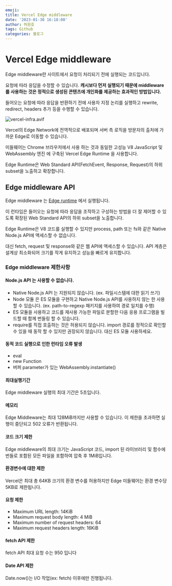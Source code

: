 ```yaml
---
emoji:
title: Vercel Edge middleware
date: '2023-01-30 16:18:00'
author: 허원호
tags: Github
categories: 블로그
---
```


# Vercel Edge middleware

Edge middleware란 사이트에서 요청이 처리되기 전에 실행되는 코드입니다.

요청에 따라 응답을 수정할 수 있습니다. **캐시보다 먼저 실행되기 때문에 middleware를 사용하는 것은 정적으로 생성된 콘텐츠에 개인화를 제공하는 효과적인 방법입니다.**

들어오는 요청에 따라 응답을 반환하기 전에 사용자 지정 논리를 실행하고 rewrite, redirect, headers 추가 등을 수행할 수 있습니다.

![vercel-infra.avif](edge-middleware-light.avif)

Vercel의 Edge Network에 전역적으로 배포되며 서버 측 로직을 방문자의 출처에 가까운 Edge로 이동할 수 있습니다.

미들웨어는 Chrome 브라우저에서 사용 하는 것과 동일한 고성능 V8 JavaScript 및 WebAssembly 엔진 에 구축된 Vercel Edge Runtime 을 사용합니다.

Edge Runtime은 Web Standard API(FetchEvent, Response, Request)의 하위 subset을 노출하고 확장합니다.

## Edge middleware API

Edge middleware 는 [Edge runtime](https://vercel.com/docs/concepts/functions/edge-functions/edge-functions-api) 에서 실행됩니다.

이 런타임은 들어오는 요청에 따라 응답을 조작하고 구성하는 방법을 더 잘 제어할 수 있도록 확장된 Web Standard API의 하위 subset을 노출합니다.

Edge Runtime은 V8 코드를 실행할 수 있지만 process, path 또는 fs와 같은 Native Node.js API에 액세스할 수 없습니다.

대신 fetch, request 및 response와 같은 웹 API에 액세스할 수 있습니다. API 계층은 설계상 최소화되어 크기를 작게 유지하고 성능을 빠르게 유지합니다.

### Edge middleware 제한사항

#### Node.js API 는 사용할 수 없습니다.

- Native Node.js API 는 지원되지 않습니다. (ex. 파일시스템에 대한 읽기 쓰기)
- Node 모듈 은 ES 모듈을 구현하고 Native Node.js API를 사용하지 않는 한 사용할 수 있습니다. (ex. path-to-regexp 패키지를 사용하여 경로 일치를 수행)
- ES 모듈을 사용하고 코드를 재사용 가능한 파일로 분할한 다음 응용 프로그램을 빌드할 때 함께 번들링 할 수 있습니다.
- require를 직접 호출하는 것은 허용되지 않습니다. import 경로를 정적으로 확인할 수 있을 때 동작 할 수 있지만 권장되지 않습니다. 대신 ES 모듈 사용하세요.

#### 동적 코드 실행으로 인한 런타임 오류 발생

- eval
- new Function
- 버퍼 parameter가 있는 WebAssembly.instantiate()

#### 최대실행기간

Edge middleware 실행의 최대 기간은 5초입니다.

#### 메모리

Edge Middleware는 최대 128MiB까지만 사용할 수 있습니다. 이 제한을 초과하면 실행이 중단되고 502 오류가 반환됩니다.

#### 코드 크기 제한

Edge middleware의 최대 크기는 JavaScript 코드, import 된 라이브러리 및 함수에 번들로 포함된 모든 파일을 포함하여 압축 후 1MiB입니다.

#### 환경변수에 대한 제한

Vercel은 최대 총 64KB 크기의 환경 변수를 허용하지만 Edge 미들웨어는 환경 변수당 5KB로 제한됩니다.

#### 요청 제한

- Maximum URL length: 14KiB
- Maximum request body length: 4 MiB
- Maximum number of request headers: 64
- Maximum request headers length: 16KiB

#### fetch API 제한

fetch API 최대 요청 수는 950 입니다

#### Date API 제한

Date.now()는 I/O 작업(ex: fetch) 이후에만 진행됩니다.
